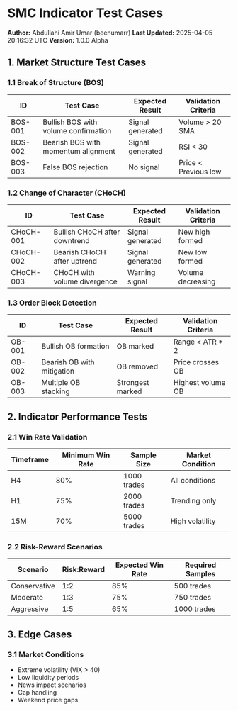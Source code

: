 # SMC Indicator Test Cases
**Author:** Abdullahi Amir Umar (beenumarr)
**Last Updated:** 2025-04-05 20:16:32 UTC
**Version:** 1.0.0 Alpha

## 1. Market Structure Test Cases

### 1.1 Break of Structure (BOS)
| ID | Test Case | Expected Result | Validation Criteria |
|----|-----------|-----------------|-------------------|
| BOS-001 | Bullish BOS with volume confirmation | Signal generated | Volume > 20 SMA |
| BOS-002 | Bearish BOS with momentum alignment | Signal generated | RSI < 30 |
| BOS-003 | False BOS rejection | No signal | Price < Previous low |

### 1.2 Change of Character (CHoCH)
| ID | Test Case | Expected Result | Validation Criteria |
|----|-----------|-----------------|-------------------|
| CHoCH-001 | Bullish CHoCH after downtrend | Signal generated | New high formed |
| CHoCH-002 | Bearish CHoCH after uptrend | Signal generated | New low formed |
| CHoCH-003 | CHoCH with volume divergence | Warning signal | Volume decreasing |

### 1.3 Order Block Detection
| ID | Test Case | Expected Result | Validation Criteria |
|----|-----------|-----------------|-------------------|
| OB-001 | Bullish OB formation | OB marked | Range < ATR * 2 |
| OB-002 | Bearish OB with mitigation | OB removed | Price crosses OB |
| OB-003 | Multiple OB stacking | Strongest marked | Highest volume OB |

## 2. Indicator Performance Tests

### 2.1 Win Rate Validation
| Timeframe | Minimum Win Rate | Sample Size | Market Condition |
|-----------|-----------------|-------------|------------------|
| H4 | 80% | 1000 trades | All conditions |
| H1 | 75% | 2000 trades | Trending only |
| 15M | 70% | 5000 trades | High volatility |

### 2.2 Risk-Reward Scenarios
| Scenario | Risk:Reward | Expected Win Rate | Required Samples |
|----------|-------------|-------------------|------------------|
| Conservative | 1:2 | 85% | 500 trades |
| Moderate | 1:3 | 75% | 750 trades |
| Aggressive | 1:5 | 65% | 1000 trades |

## 3. Edge Cases

### 3.1 Market Conditions
- Extreme volatility (VIX > 40)
- Low liquidity periods
- News impact scenarios
- Gap handling
- Weekend price gaps